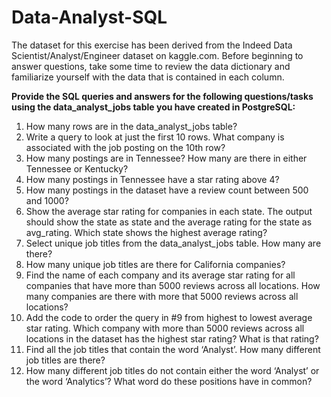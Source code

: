 # Data-Analyst-SQL
The dataset for this exercise has been derived from the Indeed Data Scientist/Analyst/Engineer dataset on kaggle.com.
Before beginning to answer questions, take some time to review the data dictionary and familiarize yourself with the data that is contained in each column.

**Provide the SQL queries and answers for the following questions/tasks using the data_analyst_jobs table you have created in PostgreSQL:**
1. How many rows are in the data_analyst_jobs table?
2. Write a query to look at just the first 10 rows. What company is associated with the job posting on the 10th row?
3. How many postings are in Tennessee? How many are there in either Tennessee or Kentucky?
4. How many postings in Tennessee have a star rating above 4?
5. How many postings in the dataset have a review count between 500 and 1000?
6. Show the average star rating for companies in each state. The output should show the state as state and the average rating for the state as avg_rating. Which state shows the highest average rating?
7. Select unique job titles from the data_analyst_jobs table. How many are there?
8. How many unique job titles are there for California companies?
9. Find the name of each company and its average star rating for all companies that have more than 5000 reviews across all locations. How many companies are there with more that 5000 reviews across all locations?
10. Add the code to order the query in #9 from highest to lowest average star rating. Which company with more than 5000 reviews across all locations in the dataset has the highest star rating? What is that rating?
11. Find all the job titles that contain the word ‘Analyst’. How many different job titles are there?
12. How many different job titles do not contain either the word ‘Analyst’ or the word ‘Analytics’? What word do these positions have in common?
